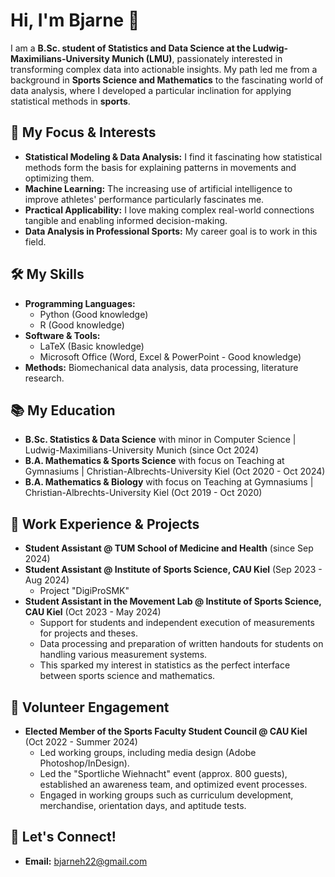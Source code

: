 # Hi, I'm Bjarne 👋

I am a **B.Sc. student of Statistics and Data Science at the Ludwig-Maximilians-University Munich (LMU)**, passionately interested in transforming complex data into actionable insights. My path led me from a background in **Sports Science and Mathematics** to the fascinating world of data analysis, where I developed a particular inclination for applying statistical methods in **sports**.

## 🔬 My Focus & Interests

* **Statistical Modeling & Data Analysis:** I find it fascinating how statistical methods form the basis for explaining patterns in movements and optimizing them.
* **Machine Learning:** The increasing use of artificial intelligence to improve athletes' performance particularly fascinates me.
* **Practical Applicability:** I love making complex real-world connections tangible and enabling informed decision-making.
* **Data Analysis in Professional Sports:** My career goal is to work in this field.

## 🛠️ My Skills

* **Programming Languages:**
    * Python (Good knowledge)
    * R (Good knowledge)
* **Software & Tools:**
    * LaTeX (Basic knowledge)
    * Microsoft Office (Word, Excel & PowerPoint - Good knowledge)
* **Methods:** Biomechanical data analysis, data processing, literature research.

## 📚 My Education

* **B.Sc. Statistics & Data Science** with minor in Computer Science | Ludwig-Maximilians-University Munich (since Oct 2024)
* **B.A. Mathematics & Sports Science** with focus on Teaching at Gymnasiums | Christian-Albrechts-University Kiel (Oct 2020 - Oct 2024)
* **B.A. Mathematics & Biology** with focus on Teaching at Gymnasiums | Christian-Albrechts-University Kiel (Oct 2019 - Oct 2020)

## 💼 Work Experience & Projects

* **Student Assistant @ TUM School of Medicine and Health** (since Sep 2024)
* **Student Assistant @ Institute of Sports Science, CAU Kiel** (Sep 2023 - Aug 2024)
    * Project "DigiProSMK"
* **Student Assistant in the Movement Lab @ Institute of Sports Science, CAU Kiel** (Oct 2023 - May 2024)
    * Support for students and independent execution of measurements for projects and theses.
    * Data processing and preparation of written handouts for students on handling various measurement systems.
    * This sparked my interest in statistics as the perfect interface between sports science and mathematics.

## 🌟 Volunteer Engagement

* **Elected Member of the Sports Faculty Student Council @ CAU Kiel** (Oct 2022 - Summer 2024)
    * Led working groups, including media design (Adobe Photoshop/InDesign).
    * Led the "Sportliche Wiehnacht" event (approx. 800 guests), established an awareness team, and optimized event processes.
    * Engaged in working groups such as curriculum development, merchandise, orientation days, and aptitude tests.

## 🔗 Let's Connect!

* **Email:** bjarneh22@gmail.com
